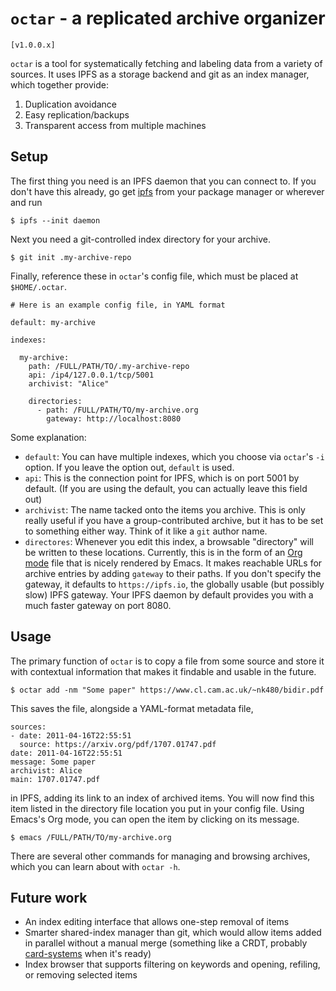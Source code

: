 # `octar` - a replicated archive organizer #

`[v1.0.0.x]`

`octar` is a tool for systematically fetching and labeling data from a
variety of sources.  It uses IPFS as a storage backend and git as an
index manager, which together provide:

1. Duplication avoidance
2. Easy replication/backups
3. Transparent access from multiple machines


## Setup ##

The first thing you need is an IPFS daemon that you can connect to.
If you don't have this already, go get [ipfs][1] from your package
manager or wherever and run

    $ ipfs --init daemon

Next you need a git-controlled index directory for your archive.

    $ git init .my-archive-repo

Finally, reference these in `octar`'s config file, which must be
placed at `$HOME/.octar`.

    # Here is an example config file, in YAML format
    
    default: my-archive

    indexes:

      my-archive:
        path: /FULL/PATH/TO/.my-archive-repo
        api: /ip4/127.0.0.1/tcp/5001
        archivist: "Alice"

        directories:
          - path: /FULL/PATH/TO/my-archive.org
            gateway: http://localhost:8080

Some explanation:

- `default`: You can have multiple indexes, which you choose via
  `octar`'s `-i` option.  If you leave the option out, `default` is
  used.
- `api`: This is the connection point for IPFS, which is on port 5001
  by default.  (If you are using the default, you can actually leave
  this field out)
- `archivist`: The name tacked onto the items you archive.  This is
  only really useful if you have a group-contributed archive, but it
  has to be set to something either way.  Think of it like a `git`
  author name.
- `directores`: Whenever you edit this index, a browsable "directory"
  will be written to these locations.  Currently, this is in the form
  of an [Org mode](https://orgmode.org/) file that is nicely rendered
  by Emacs.  It makes reachable URLs for archive entries by adding
  `gateway` to their paths.  If you don't specify the gateway, it
  defaults to `https://ipfs.io`, the globally usable (but possibly
  slow) IPFS gateway.  Your IPFS daemon by default provides you with a
  much faster gateway on port 8080.


## Usage ##

The primary function of `octar` is to copy a file from some source and
store it with contextual information that makes it findable and usable
in the future.

    $ octar add -nm "Some paper" https://www.cl.cam.ac.uk/~nk480/bidir.pdf

This saves the file, alongside a YAML-format metadata file, 

    sources:
    - date: 2011-04-16T22:55:51
      source: https://arxiv.org/pdf/1707.01747.pdf
    date: 2011-04-16T22:55:51
    message: Some paper
    archivist: Alice
    main: 1707.01747.pdf

in IPFS, adding its link to an index of archived items.  You will now
find this item listed in the directory file location you put in your
config file.  Using Emacs's Org mode, you can open the item by
clicking on its message.

    $ emacs /FULL/PATH/TO/my-archive.org


There are several other commands for managing and browsing archives,
which you can learn about with `octar -h`.


## Future work ##

- An index editing interface that allows one-step removal of items
- Smarter shared-index manager than git, which would allow items added
  in parallel without a manual merge (something like a CRDT, probably
  [card-systems][2] when it's ready)
- Index browser that supports filtering on keywords and opening,
  refiling, or removing selected items


[1]: https://docs.ipfs.io/introduction/install/
[2]: https://github.com/cuplv/card-systems
